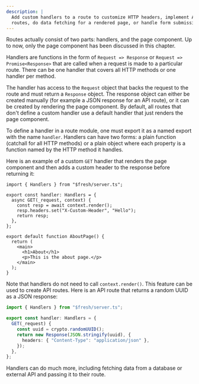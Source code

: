 ```yaml
---
description: |
  Add custom handlers to a route to customize HTTP headers, implement API
  routes, do data fetching for a rendered page, or handle form submissions.
---
```


Routes actually consist of two parts: handlers, and the page component. Up to
now, only the page component has been discussed in this chapter.

Handlers are functions in the form of `Request => Response` or
`Request => Promise<Response>` that are called when a request is made to a
particular route. There can be one handler that covers all HTTP methods or one
handler per method.

The handler has access to the `Request` object that backs the request to the
route and must return a `Response` object. The response object can either be
created manually (for example a JSON response for an API route), or it can be
created by rendering the page component. By default, all routes that don't
define a custom handler use a default handler that just renders the page
component.

To define a handler in a route module, one must export it as a named export with
the name `handler`. Handlers can have two forms: a plain function (catchall for
all HTTP methods) or a plain object where each property is a function named by
the HTTP method it handles.

Here is an example of a custom `GET` handler that renders the page component and
then adds a custom header to the response before returning it:

```tsx routes/about.tsx
import { Handlers } from "$fresh/server.ts";

export const handler: Handlers = {
  async GET(_request, context) {
    const resp = await context.render();
    resp.headers.set("X-Custom-Header", "Hello");
    return resp;
  },
};

export default function AboutPage() {
  return (
    <main>
      <h1>About</h1>
      <p>This is the about page.</p>
    </main>
  );
}
```

Note that handlers do not need to call `context.render()`. This feature can be
used to create API routes. Here is an API route that returns a random UUID as a
JSON response:

```ts routes/api/random-uuid.ts
import { Handlers } from "$fresh/server.ts";

export const handler: Handlers = {
  GET(_request) {
    const uuid = crypto.randomUUID();
    return new Response(JSON.stringify(uuid), {
      headers: { "Content-Type": "application/json" },
    });
  },
};
```

Handlers can do much more, including fetching data from a database or external
API and passing it to their route.
